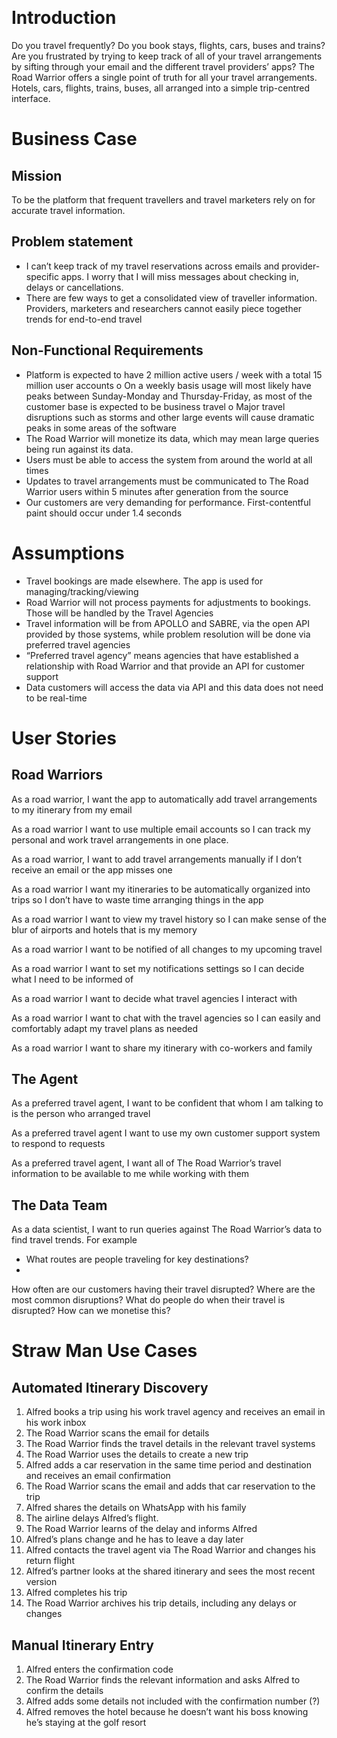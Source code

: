 
 
# Introduction
Do you travel frequently? Do you book stays, flights, cars, buses and trains? Are you frustrated by trying to keep track of all of your travel arrangements by sifting through your email and the different travel providers’ apps? 
The Road Warrior offers a single point of truth for all your travel arrangements. Hotels, cars, flights, trains, buses, all arranged into a simple trip-centred interface.
# Business Case
## Mission
To be the platform that frequent travellers and travel marketers rely on for accurate travel information.
## Problem statement
-	I can’t keep track of my travel reservations across emails and provider-specific apps. I worry that I will miss messages about checking in, delays or cancellations.
-	There are few ways to get a consolidated view of traveller information. Providers, marketers and researchers cannot easily piece together trends for end-to-end travel
## Non-Functional Requirements
-	Platform is expected to have 2 million active users / week with a total 15 million user accounts
o	On a weekly basis usage will most likely have peaks between Sunday-Monday and Thursday-Friday, as most of the customer base is expected to be business travel
o	Major travel disruptions such as storms and other large events will cause dramatic peaks in some areas of the software
-	The Road Warrior will monetize its data, which may mean large queries being run against its data.
-	Users must be able to access the system from around the world at all times
-	Updates to travel arrangements must be communicated to The Road Warrior users within 5 minutes after generation from the source
-	Our customers are very demanding for performance. First-contentful paint should occur under 1.4 seconds

# Assumptions
-	Travel bookings are made elsewhere. The app is used for managing/tracking/viewing
-	Road Warrior will not process payments for adjustments to bookings. Those will be handled by the Travel Agencies
-	Travel information will be from APOLLO and SABRE, via the open API provided by those systems, while problem resolution will be done via preferred travel agencies
-	“Preferred travel agency” means agencies that have established a relationship with Road Warrior and that provide an API for customer support
-	Data customers will access the data via API and this data does not need to be real-time
	
# User Stories
## Road Warriors
As a road warrior, I want the app to automatically add travel arrangements to my itinerary from my email

As a road warrior I want to use multiple email accounts so I can track my personal and work travel arrangements in one place.

As a road warrior, I want to add travel arrangements manually if I don’t receive an email or the app misses one

As a road warrior I want my itineraries to be automatically organized into trips so I don’t have to waste time arranging things in the app

As a road warrior I want to view my travel history so I can make sense of the blur of airports and hotels that is my memory

As a road warrior I want to be notified of all changes to my upcoming travel

As a road warrior I want to set my notifications settings so I can decide what I need to be informed of

As a road warrior I want to decide what travel agencies I interact with

As a road warrior I want to chat with the travel agencies so I can easily and comfortably adapt my travel plans as needed

As a road warrior I want to share my itinerary with co-workers and family

## The Agent
As a preferred travel agent, I want to be confident that whom I am talking to is the person who arranged travel

As a preferred travel agent I want to use my own customer support system to respond to requests

As a preferred travel agent, I want all of The Road Warrior’s travel information to be available to me while working with them

## The Data Team
As a data scientist, I want to run queries against The Road Warrior’s data to find travel trends. For example
-	What routes are people traveling for key destinations?
-	
How often are our customers having their travel disrupted? Where are the most common disruptions? What do people do when their travel is disrupted? How can we monetise this?

# Straw Man Use Cases
## Automated Itinerary Discovery
1.	Alfred books a trip using his work travel agency and receives an email in his work inbox
2.	The Road Warrior scans the email for details
3.	The Road Warrior finds the travel details in the relevant travel systems
4.	The Road Warrior uses the details to create a new trip
5.	Alfred adds a car reservation in the same time period and destination and receives an email confirmation
6.	The Road Warrior scans the email and adds that car reservation to the trip
7.	Alfred shares the details on WhatsApp with his family
8.	The airline delays Alfred’s flight. 
9.	The Road Warrior learns of the delay and informs Alfred
10.	Alfred’s plans change and he has to leave a day later
11.	Alfred contacts the travel agent via The Road Warrior and changes his return flight
12.	Alfred’s partner looks at the shared itinerary and sees the most recent version
13.	Alfred completes his trip
14.	The Road Warrior archives his trip details, including any delays or changes
## Manual Itinerary Entry
1.	Alfred enters the confirmation code
2.	The Road Warrior finds the relevant information and asks Alfred to confirm the details
3.	Alfred adds some details not included with the confirmation number (?)
4.	Alfred removes the hotel because he doesn’t want his boss knowing he’s staying at the golf resort
